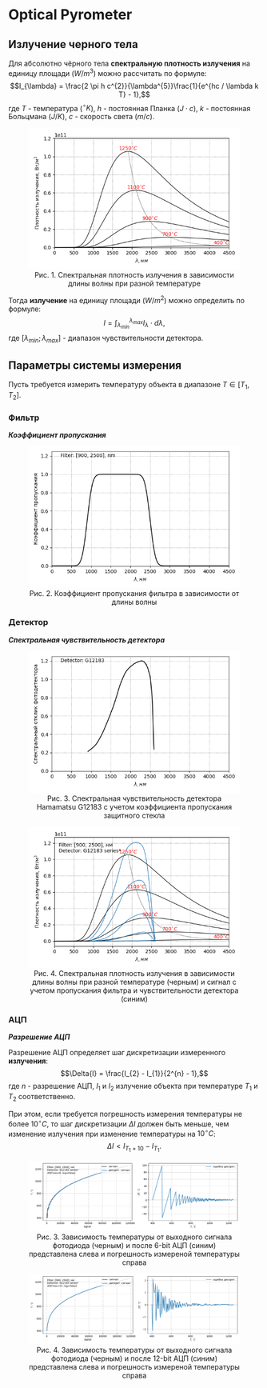 
# Optical Pyrometer

## Излучение черного тела

Для абсолютно чёрного тела **спектральную плотность излучения** на единицу площади ($W/m^{3}$) можно рассчитать по формуле:
$$I_{\lambda} = \frac{2 \pi h c^{2}}{\lambda^{5}}\frac{1}{e^{hc / \lambda k T} - 1},$$
где $T$ - температура ($^{\circ}K$), $h$ - постоянная Планка ($J \cdot c$), $k$ - постоянная Больцмана ($J / K$), $c$ - скорость света ($m/c$).

<center>
    <figure>
        <img src="./img/radiation-density.png" alt="radiation-density"/>
        <figcaption>Рис. 1. Спектральная плотность излучения в зависимости длины волны при разной температуре</figcaption>
    </figure>
</center>

Тогда **излучение** на единицу площади ($W/m^{2}$) можно определить по формуле:
$$I = \int_{\lambda_{min}}^{\lambda_{max}}{I_{\lambda} \cdot d\lambda},$$
где $[\lambda_{min}; \lambda_{max}]$ - диапазон чувствительности детектора.


## Параметры системы измерения
Пусть требуется измерить температуру объекта в диапазоне $T \in [T_{1}, T_{2}]$.

### Фильтр
***Коэффициент пропускания***

<center>
    <figure>
        <img src="./img/filter-response.png" alt="filter-response.png"/>
        <figcaption>Рис. 2. Коэффициент пропускания фильтра в зависимости от длины волны</figcaption>
    </figure>
</center>

### Детектор
***Спектральная чувствительность детектора***

<center>
    <figure>
        <img src="./img/detector-response.png" alt="detector-response.png"/>
        <figcaption>Рис. 3. Спектральная чувствительность детектора Hamamatsu G12183 с учетом коэффициента пропускания защитного стекла</figcaption>
    </figure>
</center>

<center>
    <figure>
        <img src="./img/radiation-density-corrected.png" alt="radiation-density-corrected.png"/>
        <figcaption>Рис. 4. Спектральная плотность излучения в зависимости длины волны при разной температуре (черным) и сигнал с учетом пропускания фильтра и чувствительности детектора (синим)</figcaption>
    </figure>
</center>

### АЦП
***Разрешение АЦП***

Разрешение АЦП определяет шаг дискретизации измеренного **излучения**:
$$\Delta{I} = \frac{I_{2} - I_{1}}{2^{n} - 1},$$
где $n$ - разрешение АЦП, $I_{1}$ и $I_{2}$ излучение объекта при температуре $T_{1}$ и $T_{2}$ соответственно.

При этом, если требуется погрешность измерения температуры не более $10^{\circ}C$, то шаг дискретизации $\Delta{I}$ должен быть меньше, чем изменение излучения при изменение температуры на $10^{\circ}C$:
$$\Delta{I} < I_{T_{1} + 10} - I_{T_{1}}.$$

<center>
    <figure>
        <img src="./img/signal-temperature-6bit.png" alt="signal-temperature-6bit"/>
        <figcaption>Рис. 3. Зависимость температуры от выходного сигнала фотодиода (черным) и после 6-bit АЦП (синим) представлена слева и погрешность измереной температуры справа
        </figcaption>
    </figure>
</center>
<center>
    <figure>
        <img src="./img/signal-temperature-12bit.png" alt="signal-temperature-12bit"/>
        <figcaption>Рис. 4. Зависимость температуры от выходного сигнала фотодиода (черным) и после 12-bit АЦП (синим) представлена слева и погрешность измереной температуры справа
        </figcaption>
    </figure>
</center>


